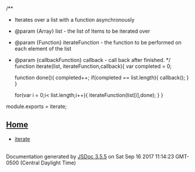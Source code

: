 <!DOCTYPE html>
<html lang="en">

<body>

<div id="main">

/**
 * Iterates over a list with a function asynchronously
 * @param {Array} list - the list of Items to be iterated over
 * @param {Function} iterateFunction - the function to be performed on each element of the list
 * @param {callbackFunction} callback - call back after finished.
 */
function iterate(list, iterateFunction,callback){
    var completed = 0;

    function done(){
        completed++;
        if(completed == list.length){
            callback();
        }
    }

    for(var i = 0;i&lt; list.length;i++){
        iterateFunction(list[i],done);
    }
}

module.exports = iterate;</code></pre>
        </article>
    </section>




</div>

<nav>
    <h2><a href="index.html">Home</a></h2><ul><li><a href="global.html#iterate">iterate</a></li></ul>
</nav>

<br class="clear">

<footer>
    Documentation generated by <a href="https://github.com/jsdoc3/jsdoc">JSDoc 3.5.5</a> on Sat Sep 16 2017 11:14:23 GMT-0500 (Central Daylight Time)
</footer>

<script> prettyPrint(); </script>
<script src="scripts/linenumber.js"> </script>
</body>
</html>
